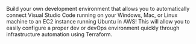 Build your own development environment that allows you to automatically connect Visual Studio Code running on your Windows, Mac, or Linux machine to an EC2 instance running Ubuntu in AWS! This will allow you to easily configure a proper dev or devOps environment quickly through infrastructure automation using Terraform.